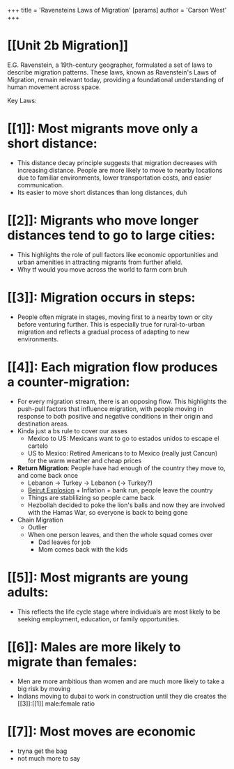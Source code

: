 +++
 title = 'Ravensteins Laws of Migration'
[params]
	author = 'Carson West'
+++
# [[Unit 2b Migration]]

E.G. Ravenstein, a 19th-century geographer, formulated a set of laws to describe migration patterns. These laws, known as Ravenstein's Laws of Migration, remain relevant today, providing a foundational understanding of human movement across space.

Key Laws:

# [[1]]: Most migrants move only a short distance:
-  This distance decay principle suggests that migration decreases with increasing distance.  People are more likely to move to nearby locations due to familiar environments, lower transportation costs, and easier communication.
- Its easier to move short distances than long distances, duh
# [[2]]: Migrants who move longer distances tend to go to large cities: 
- This highlights the role of pull factors like economic opportunities and urban amenities in attracting migrants from further afield.
- Why tf would you move across the world to farm corn bruh
# [[3]]: Migration occurs in steps: 
- People often migrate in stages, moving first to a nearby town or city before venturing further. This is especially true for rural-to-urban migration and reflects a gradual process of adapting to new environments.
# [[4]]: Each migration flow produces a counter-migration: 
- For every migration stream, there is an opposing flow. This highlights the push-pull factors that influence migration, with people moving in response to both positive and negative conditions in their origin and destination areas.
- Kinda just a bs rule to cover our asses
	- Mexico to US: Mexicans want to go to estados unidos to escape el cartelo
	- US to Mexico: Retired Americans to to Mexico (really just Cancun) for the warm weather and cheap prices
- **Return Migration**: People have had enough of the country they move to, and come back once 
	- Lebanon -> Turkey -> Lebanon (-> Turkey?)
	- [Beirut Explosion](https://www.youtube.com/watch?v=Inzz0iKcB9c) + Inflation + bank run, people leave the country
	- Things are stablilizing so people came back
	- Hezbollah decided to poke the lion's balls and now they are involved with the Hamas War, so everyone is back to being gone
- Chain Migration
	- Outlier
	- When one person leaves, and then the whole squad comes over
		- Dad leaves for job
		- Mom comes back with the kids
# [[5]]: Most migrants are young adults: 
- This reflects the life cycle stage where individuals are most likely to be seeking employment, education, or family opportunities.
# [[6]]: Males are more likely to migrate than females:
- Men are more ambitious than women and are much more likely to take a big risk by moving 
- Indians moving to dubai to work in construction until they die creates the [[3]]:[[1]] male:female ratio
# [[7]]: Most moves are economic
- tryna get the bag
- not much more to say


